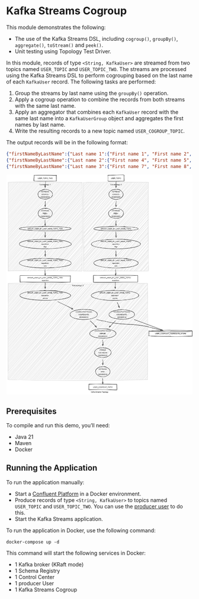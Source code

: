 # Kafka Streams Cogroup

This module demonstrates the following:

- The use of the Kafka Streams DSL, including `cogroup()`, `groupBy()`, `aggregate()`, `toStream()` and `peek()`.
- Unit testing using Topology Test Driver.

In this module, records of type `<String, KafkaUser>` are streamed from two topics named `USER_TOPIC`
and `USER_TOPIC_TWO`.
The streams are processed using the Kafka Streams DSL to perform cogrouping based on the last name of each `KafkaUser`
record.
The following tasks are performed:

1. Group the streams by last name using the `groupBy()` operation.
2. Apply a cogroup operation to combine the records from both streams with the same last name.
3. Apply an aggregator that combines each `KafkaUser` record with the same last name into a `KafkaUserGroup` object
   and aggregates the first names by last name.
4. Write the resulting records to a new topic named `USER_COGROUP_TOPIC`.

The output records will be in the following format:

```json
{"firstNameByLastName":{"Last name 1":{"First name 1", "First name 2", "First name 3"}}}
{"firstNameByLastName":{"Last name 2":{"First name 4", "First name 5", "First name 6"}}}
{"firstNameByLastName":{"Last name 3":{"First name 7", "First name 8", "First name 9"}}}
```

![topology.png](topology.png)

## Prerequisites

To compile and run this demo, you’ll need:

- Java 21
- Maven
- Docker

## Running the Application

To run the application manually:

- Start a [Confluent Platform](https://docs.confluent.io/platform/current/quickstart/ce-docker-quickstart.html#step-1-download-and-start-cp) in a Docker environment.
- Produce records of type `<String, KafkaUser>` to topics named `USER_TOPIC` and `USER_TOPIC_TWO`. You can use the [producer user](../specific-producers/kafka-streams-producer-user) to do this.
- Start the Kafka Streams application.

To run the application in Docker, use the following command:

```console
docker-compose up -d
```

This command will start the following services in Docker:

- 1 Kafka broker (KRaft mode)
- 1 Schema Registry
- 1 Control Center
- 1 producer User
- 1 Kafka Streams Cogroup
